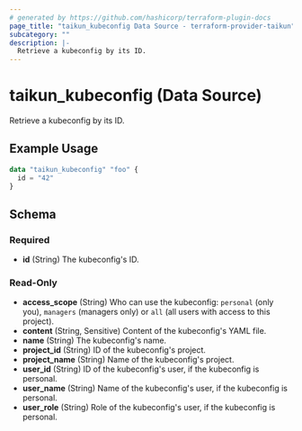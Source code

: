 ```yaml
---
# generated by https://github.com/hashicorp/terraform-plugin-docs
page_title: "taikun_kubeconfig Data Source - terraform-provider-taikun"
subcategory: ""
description: |-
  Retrieve a kubeconfig by its ID.
---
```


# taikun_kubeconfig (Data Source)

Retrieve a kubeconfig by its ID.

## Example Usage

```terraform
data "taikun_kubeconfig" "foo" {
  id = "42"
}
```

<!-- schema generated by tfplugindocs -->
## Schema

### Required

- **id** (String) The kubeconfig's ID.

### Read-Only

- **access_scope** (String) Who can use the kubeconfig: `personal` (only you), `managers` (managers only) or `all` (all users with access to this project).
- **content** (String, Sensitive) Content of the kubeconfig's YAML file.
- **name** (String) The kubeconfig's name.
- **project_id** (String) ID of the kubeconfig's project.
- **project_name** (String) Name of the kubeconfig's project.
- **user_id** (String) ID of the kubeconfig's user, if the kubeconfig is personal.
- **user_name** (String) Name of the kubeconfig's user, if the kubeconfig is personal.
- **user_role** (String) Role of the kubeconfig's user, if the kubeconfig is personal.


